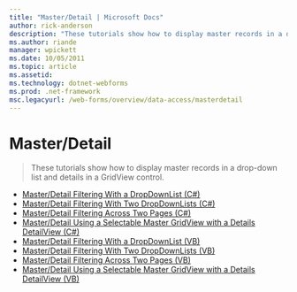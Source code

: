 ```yaml
---
title: "Master/Detail | Microsoft Docs"
author: rick-anderson
description: "These tutorials show how to display master records in a drop-down list and details in a GridView control."
ms.author: riande
manager: wpickett
ms.date: 10/05/2011
ms.topic: article
ms.assetid: 
ms.technology: dotnet-webforms
ms.prod: .net-framework
msc.legacyurl: /web-forms/overview/data-access/masterdetail
---
```

Master/Detail
====================
> These tutorials show how to display master records in a drop-down list and details in a GridView control.


- [Master/Detail Filtering With a DropDownList (C#)](master-detail-filtering-with-a-dropdownlist-cs.md)
- [Master/Detail Filtering With Two DropDownLists (C#)](master-detail-filtering-with-two-dropdownlists-cs.md)
- [Master/Detail Filtering Across Two Pages (C#)](master-detail-filtering-across-two-pages-cs.md)
- [Master/Detail Using a Selectable Master GridView with a Details DetailView (C#)](master-detail-using-a-selectable-master-gridview-with-a-details-detailview-cs.md)
- [Master/Detail Filtering With a DropDownList (VB)](master-detail-filtering-with-a-dropdownlist-vb.md)
- [Master/Detail Filtering With Two DropDownLists (VB)](master-detail-filtering-with-two-dropdownlists-vb.md)
- [Master/Detail Filtering Across Two Pages (VB)](master-detail-filtering-across-two-pages-vb.md)
- [Master/Detail Using a Selectable Master GridView with a Details DetailView (VB)](master-detail-using-a-selectable-master-gridview-with-a-details-detailview-vb.md)